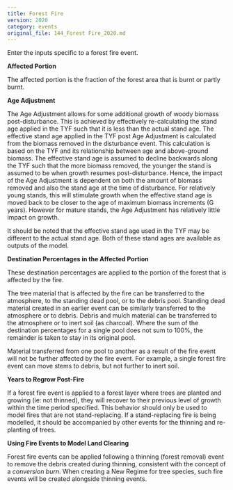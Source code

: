 ```yaml
---
title: Forest Fire
version: 2020
category: events
original_file: 144_Forest Fire_2020.md
---
```


Enter the inputs specific to a forest fire event.

**Affected Portion**

The affected portion is the fraction of the forest area that is burnt or
partly burnt.

**Age Adjustment**

The Age Adjustment allows for some additional growth of woody biomass
post-disturbance. This is achieved by effectively re-calculating the
stand age applied in the TYF such that it is less than the actual stand
age. The effective stand age applied in the TYF post Age Adjustment is
calculated from the biomass removed in the disturbance event. This
calculation is based on the TYF and its relationship between age and
above-ground biomass. The effective stand age is assumed to decline
backwards along the TYF such that the more biomass removed, the younger
the stand is assumed to be when growth resumes post-disturbance. Hence,
the impact of the Age Adjustment is dependent on both the amount of
biomass removed and also the stand age at the time of disturbance. For
relatively young stands, this will stimulate growth when the effective
stand age is moved back to be closer to the age of maximum biomass
increments (G years). However for mature stands, the Age Adjustment has
relatively little impact on growth.

It should be noted that the effective stand age used in the TYF may be
different to the actual stand age. Both of these stand ages are
available as outputs of the model.

**Destination Percentages in the Affected Portion**

These destination percentages are applied to the portion of the forest
that is affected by the fire.

The tree material that is affected by the fire can be transferred to the
atmosphere, to the standing dead pool, or to the debris pool. Standing
dead material created in an earlier event can be similarly transferred
to the atmosphere or to debris. Debris and mulch material can be
transferred to the atmosphere or to inert soil (as charcoal). Where the
sum of the destination percentages for a single pool does not sum to
100%, the remainder is taken to stay in its original pool.

Material transferred from one pool to another as a result of the fire
event will not be further affected by the fire event. For example, a
single forest fire event can move stems to debris, but not further to
inert soil.

**Years to Regrow Post-Fire**

If a forest fire event is applied to a forest layer where trees are
planted and growing (ie: not thinned), they will recover to their
previous level of growth within the time period specified. This behavior
should only be used to model fires that are not stand-replacing. If a
stand-replacing fire is being modelled, it should be accompanied by
other events for the thinning and re-planting of trees.

**Using Fire Events to Model Land Clearing**

Forest fire events can be applied following a thinning
(forest removal) event to remove the debris created during thinning,
consistent with the concept of a *conversion burn*. When creating a New
Regime for tree species, such fire events will be
created alongside thinning events.
